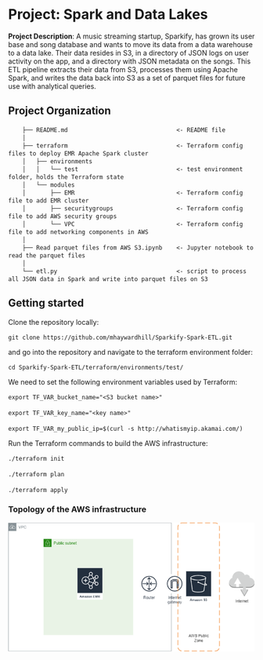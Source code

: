 
# Project: Spark and Data Lakes 

**Project Description**: A music streaming startup, Sparkify, has grown its user base and song database and wants to move its data from a data warehouse to a data lake. Their data resides in S3, in a directory of JSON logs on user activity on the app, and a directory with JSON metadata on the songs. This ETL pipeline extracts their data from S3, processes them using Apache Spark, and writes the data back into S3 as a set of  parquet files for future use with analytical queries.

## Project Organization

```
    ├── README.md                               <- README file
    │
    ├── terraform                               <- Terraform config files to deploy EMR Apache Spark cluster
    │   ├── environments        
    │   │   └── test                            <- test environment folder, holds the Terraform state
    │   └── modules            
    │       ├── EMR                             <- Terraform config file to add EMR cluster 
    │       ├── securitygroups                  <- Terraform config file to add AWS security groups
    │       └── VPC                             <- Terraform config file to add networking components in AWS
    │
    ├── Read parquet files from AWS S3.ipynb    <- Jupyter notebook to read the parquet files
    │
    └── etl.py                                  <- script to process all JSON data in Spark and write into parquet files on S3
```

## Getting started

Clone the repository locally:
```
git clone https://github.com/mhaywardhill/Sparkify-Spark-ETL.git
```

and go into the repository and navigate to the terraform environment folder:

```
cd Sparkify-Spark-ETL/terraform/environments/test/
```

We need to set the following environment variables used by Terraform:

```
export TF_VAR_bucket_name="<S3 bucket name>"

export TF_VAR_key_name="<key name>"

export TF_VAR_my_public_ip=$(curl -s http://whatismyip.akamai.com/)
```

Run the Terraform commands to build the AWS infrastructure:

```
./terraform init

./terraform plan

./terraform apply
```

### Topology of the AWS infrastructure

![VPC](/images/VPCDesign.png)